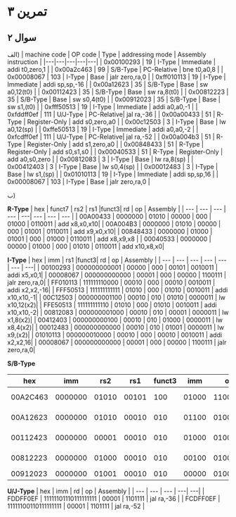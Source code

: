 
# تمرین ۳


## سوال ۲
الف)
| machine code | OP code | Type | addressing mode | Assembly instruction |
|---|---|---|---|---|
| 0x00100293 | 19 | I-Type | Immediate     | addi t0,zero,1 | 
| 0x00a2c463 | 99 | S/B-Type | PC-Relative | bne t0,a0,8 |
| 0x00008067 | 103 | I-Type | Base         | jalr zero,ra,0 |
| 0xff010113 | 19 | I-Type | Immediate     | addi sp,sp,-16 |
| 0x00a12623 | 35 | S/B-Type | Base        | sw a0,12(t0) |
| 0x00112423 | 35 | S/B-Type | Base        | sw ra,8(t0) |
| 0x00812223 | 35 | S/B-Type | Base        | sw s0,4(t0) |
| 0x00912023 | 35 | S/B-Type | Base        | sw s1,(t0) |
| 0xfff50513 | 19 | I-Type | Immediate     | addi a0,a0,-1 |
| 0xfddff0ef | 111 | U/J-Type | PC-Relative| jal ra,-36 |
| 0x00a00433 | 51 | R-Type | Register-Only | add s0,zero,a0 |
| 0x00c12503 | 3 | I-Type | Base           | lw a0,12(sp) |
| 0xffe50513 | 19 | I-Type | Immediate     | addi a0,a0,-2 |
| 0xfcdff0ef | 111 | U/J-Type | PC-Relative| jal ra,-52 |
| 0x00a004b3 | 51 | R-Type | Register-Only | add s1,zero,a0 |
| 0x00848433 | 51 | R-Type | Register-Only | add s0,s1,s0 |
| 0x00040533 | 51 | R-Type | Register-Only | add a0,s0,zero |
| 0x00812083 | 3 | I-Type | Base           | lw ra,8(sp) |
| 0x00412403 | 3 | I-Type | Base           | lw s0,4(sp) |
| 0x00012483 | 3 | I-Type | Base           | lw s1,(sp) |
| 0x01010113 | 19 | I-Type | Immediate     | addi sp,sp,16 |
| 0x00008067 | 103 | I-Type | Base         | jalr zero,ra,0 |


ب)

**R-Type**
| hex      | funct7  |  rs2  |  rs1  |funct3|  rd  |   op    | Assembly |
| --- | --- | --- | --- | ---| ---   | --- | ---   |
| 00A00433 | 0000000 | 01010 | 00000 | 000 | 01000 | 0110011 | add x8,x0,x10|
| 00A004B3 | 0000000 | 01010 | 00000 | 000 | 01001 | 0110011 | add x9,x0,x10|
| 00848433 | 0000000 | 01000 | 01001 | 000 | 01000 | 0110011 | add x8,x9,x8 |
| 00040533 | 0000000 | 00000 | 01000 | 000 | 01010 | 0110011 | add x10,x8,x0|


**I-Type**
| hex      |      imm     | rs1  |funct3|   rd  |   op    | Assembly |
| ---      | ---          | ---   | --- | ---   | ---     | ---|
| 00100293 | 000000000001 | 00000 | 000 | 00101 | 0010011 | addi x5,x0,1|
| 00008067 | 000000000000 | 00001 | 000 | 00000 | 1100111 | jalr zero,ra,0|
| FF010113 | 111111110000 | 00010 | 000 | 00010 | 0010011 | addi x2,x2,-16|
| FFF50513 | 111111111111 | 01010 | 000 | 01010 | 0010011 | addi x10,x10,-1|
| 00C12503 | 000000001100 | 00010 | 010 | 01010 | 0000011 | lw x10,12(x2)|
| FFE50513 | 111111111110 | 01010 | 000 | 01010 | 0010011 | addi x10,x10,-2|
| 00812083 | 000000001000 | 00010 | 010 | 00001 | 0000011 | lw x1,8(x2)|
| 00412403 | 000000000100 | 00010 | 010 | 01000 | 0000011 | lw x8,4(x2)|
| 00012483 | 000000000000 | 00010 | 010 | 01001 | 0000011 | lw x9,(x2)|
| 01010113 | 000000010000 | 00010 | 000 | 00010 | 0010011 | addi x2,x2,16|
| 00008067 | 000000000000 | 00001 | 000 | 00000 | 1100111 | jalr zero,ra,0|


**S/B-Type**

| hex      | imm     | rs2   | rs1   |funct3| imm  |    op   | Assembly |
| ---      | ---     | ---   | ---   | --- | ---   | ---     | ---|
| 00A2C463 | 0000000 | 01010 | 00101 | 100 | 01000 | 1100011 | bne x5,x10,8 |
| 00A12623 | 0000000 | 01010 | 00010 | 010 | 01100 | 0100011 | sw x10,12(x5)|
| 00112423 | 0000000 | 00001 | 00010 | 010 | 01000 | 0100011 | sw x1,8(x5)|
| 00812223 | 0000000 | 01000 | 00010 | 010 | 00100 | 0100011 | sw x8,4(x5)|
| 00912023 | 0000000 | 01001 | 00010 | 010 | 00000 | 0100011 | sw x9,(x5)|

**U/J-Type**
| hex | imm | rd | op | Assembly |
| --- | --- | --- | ---| ---|
| FDDFF0EF | 11111101110111111111 | 00001 | 1101111 | jal ra,-36 |
| FCDFF0EF | 11111100110111111111 | 00001 | 1101111 | jal ra,-52 |
